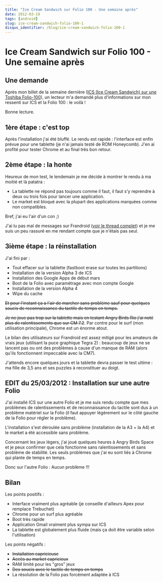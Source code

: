 ```yaml
---
title: "Ice Cream Sandwich sur Folio 100 - Une semaine après"
date: 2012-03-19
tags: [android]
slug: ice-cream-sandwich-folio-100-1
disqus_identifier: /blog/ice-cream-sandwich-folio-100-1
---
```

# Ice Cream Sandwich sur Folio 100 - Une semaine après

## Une demande
Après mon billet de la semaine dernière ([ICS (Ice Cream Sandwich) sur une Toshiba Folio-100](/blog/ice-cream-sandwich-folio-100)), un lecteur m'a demandé plus d'informations sur mon ressenti sur ICS et la Folio 100 : le voilà !

Bonne lecture.

## 1ère étape : c'est top

Après l'installation j'ai été bluffé. Le rendu est rapide : l'interface est enfin prévue pour une tablette (je n'ai jamais testé de ROM Honeycomb). J'en ai profité pour tester Chrome et au final très bon retour.

## 2ème étape : la honte

Heureux de mon test, le lendemain je me décide à montrer le rendu à ma moitié et là patatra :

* La tablette ne répond pas toujours comme il faut, il faut s'y reprendre à deux ou trois fois pour lancer une application.
* Le market est bloqué avec la plupart des applications marquées comme non compatibles.

Bref, j'ai eu l'air d'un con ;)

J'ai lu pas mal de messages sur Frandroid ([voir le thread complet](http://forum.frandroid.com/topic/90378-devwip-ics-cm9-403-alpha-3-31-kernel-last-update-04032012/)) et je me suis un peu rassuré en me rendant compte que je n'étais pas seul.

## 3ième étape : la réinstallation

J'ai fini par :

* Tout effacer sur la tablette (fastboot erase sur toutes les partitions)
* Installation de la version Alpha 3 de ICS
* Installation des Google Apps de début mars
* Boot de la Folio avec paramétrage avec mon compte Google
* Installation de la version Alpha 4
* Wipe du cache

~~Et pour l'instant ça a l'air de marcher sans problème sauf pour quelques soucis de reconnaissance du tactile de temps en temps.~~ 

~~Je ne joue pas trop sur la tablette mais en testant Angry Birds Rio j'ai noté plus de ralentissements que sur CM 7.2~~. Par contre pour le surf (mon utilisation principale), Chrome est un énorme atout.

Le bilan des utilisateurs sur Frandroid est assez mitigé pour les amateurs de vrais jeux (utilisant la puce graphique Tegra 2) : beaucoup de jeux ne se lancent pas ou ont des problèmes à cause d'un manque de RAM (alors qu'ils fonctionnent impeccable avec la CM7).

J'attends encore quelques jours et la tablette devra passer le test ultime : ma fille de 3,5 ans et ses puzzles à reconstituer au doigt.

## EDIT du 25/03/2012 : Installation sur une autre Folio

J'ai installé ICS sur une autre Folio et je me suis rendu compte que mes problèmes de ralentissements et de reconnaissance du tactile sont dus à un problème matériel sur la Folio (il faut appuyer légèrement sur le côté gauche de la Folio pour régler le problème).

L'installation s'est déroulée sans problème (installation de la A3 + la A4) et le market a été accessible sans problème.

Concernant les jeux légers, j'ai joué quelques heures à Angry Birds Space et je peux confirmer que cela fonctionne sans ralentissements et sans problème de stabilité. Les seuls problèmes que j'ai eu sont liés à Chrome qui plante de temps en temps.

Donc sur l'autre Folio : Aucun problème !!!

## Bilan

Les points positifs :

* Interface vraiment plus agréable (je conseille d'ailleurs Apex pour remplace Trebuchet)
* Chrome pour un surf plus agréable
* Boot très rapide
* Application Gmail vraiment plus sympa sur ICS
* La tablette est globalement plus fluide (mais ça doit être variable selon l'utilisation)

Les points négatifs :

* ~~Installation capricieuse~~
* ~~Accès au market capricieux~~
* RAM limité pour les "gros" jeux
* ~~Des soucis avec le tactile de temps en temps~~
* La résolution de la Folio pas forcément adaptée à ICS
